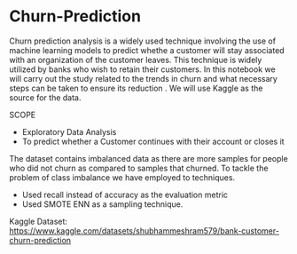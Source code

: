 # Churn-Prediction

Churn prediction analysis is a widely used technique involving the use of machine learning models to predict whethe a customer will stay associated with an organization of the customer leaves. This technique is widely utilized by banks who wish to retain their customers. In this notebook we will carry out the study related to the trends in churn and what necessary steps can be taken to ensure its reduction . We will use Kaggle as the source for the data.

SCOPE
- Exploratory Data Analysis
- To predict whether a Customer continues with their account or closes it

The dataset contains imbalanced data as there are more samples for people who did not churn as compared to samples that churned. To tackle the problem of class imbalance we have employed to techniques.

- Used recall instead of accuracy as the evaluation metric
- Used SMOTE ENN as a sampling technique.

Kaggle Dataset: https://www.kaggle.com/datasets/shubhammeshram579/bank-customer-churn-prediction